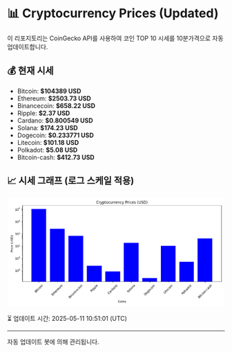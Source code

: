 
# 📊 Cryptocurrency Prices (Updated)

이 리포지토리는 CoinGecko API를 사용하여 코인 TOP 10 시세를 10분가격으로 자동 업데이트합니다.

## 💰 현재 시세
- Bitcoin: **$104389 USD**
- Ethereum: **$2503.73 USD**
- Binancecoin: **$658.22 USD**
- Ripple: **$2.37 USD**
- Cardano: **$0.800549 USD**
- Solana: **$174.23 USD**
- Dogecoin: **$0.233771 USD**
- Litecoin: **$101.18 USD**
- Polkadot: **$5.08 USD**
- Bitcoin-cash: **$412.73 USD**

## 📈 시세 그래프 (로그 스케일 적용)
![Crypto Prices](crypto_prices.png)

⏳ 업데이트 시간: 2025-05-11 10:51:01 (UTC)

---
자동 업데이트 봇에 의해 관리됩니다.
